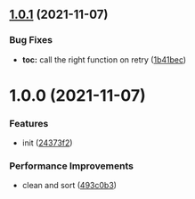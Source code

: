 ## [1.0.1](https://github.com/bamdadsabbagh/wikipedia-plus--extension/compare/v1.0.0...v1.0.1) (2021-11-07)


### Bug Fixes

* **toc:** call the right function on retry ([1b41bec](https://github.com/bamdadsabbagh/wikipedia-plus--extension/commit/1b41bec100362382eaf1e0b5693c876e583140fc))

# 1.0.0 (2021-11-07)


### Features

* init ([24373f2](https://github.com/bamdadsabbagh/wikipedia-plus--extension/commit/24373f25c5c1fb88c5687916b58129e5ea38bc3e))


### Performance Improvements

* clean and sort ([493c0b3](https://github.com/bamdadsabbagh/wikipedia-plus--extension/commit/493c0b3325526bcf41762c6c6767eb3b0c04ebb6))
